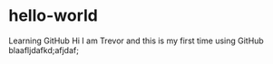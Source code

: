 # hello-world
Learning GitHub
Hi I am Trevor and this is my first time using GitHub
blaafljdafkd;afjdaf;
